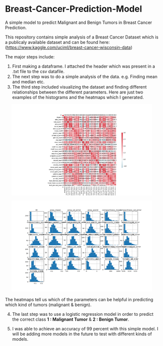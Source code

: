 # Breast-Cancer-Prediction-Model
A simple model to predict Malignant and Benign Tumors in Breast Cancer Prediction. 

This repository contains simple analysis of a Breast Cancer Dataset which is a publicaly available dataset and can be found here: (https://www.kaggle.com/uciml/breast-cancer-wisconsin-data)

The major steps include: 

1. First making a dataframe. I attached the header which was present in a .txt file to the csv datafile.
2. The next step was to do a simple analysis of the data. e.g. Finding mean and median etc. 
3. The third step included visualizing the dataset and finding different relationships between the different parameters. Here are just two examples of the histograms and the heatmaps which I generated. 

<p align="center">
  <img width="460" height="300" src="visualization/heatmaps.png">
</p>

<p align="center">
  <img width="460" height="300" src="visualization/histograms.png">
</p>

The heatmaps tell us which of the parameters can be helpful in predicting which kind of tumors (malignant & benign).

4. The last step was to use a logistic regression model in order to predict the correct class **1 : Malignant Tumor** & **2 : Benign Tumor**.

5. I was able to achieve an accuracy of 99 percent with this simple model. I will be adding more models in the future to test with different kinds of models. 
